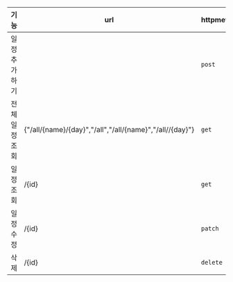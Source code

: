 | 기능         | url                                        | httpmethod | request                                                     | response                                                                                        | HttpStatus |
|--------------|--------------------------------------------|------------|-------------------------------------------------------------|-------------------------------------------------------------------------------------------------|------------|
| 일정추가하기 |                                  | ```post```       | { "name":"String",  "password":"String",  "text":"String" } | { "name":"String",  "text":"String", "CreationDate":"String", "ModificationDate":"String" }     | ```201```        |
| 전체일정조회 |   {"/all/{name}/{day}","/all","/all/{name}","/all//{day}"} | ```get```        | 없음                                                        | {"name":"String",  "text":"String", "CreationDate":"String", "ModificationDate":"String"} ..... | ```200```        |
| 일정조회     | /{id}                                      | ```get```        | 없음                                                        | {"name":"String",  "text":"String", "CreationDate":"String", "ModificationDate":"String"}       | ```200```        |
| 일정수정     | /{id}                                      | ```patch```       | { "name":String "password":"String" "text":"String" }       | {"name":"String",  "text":"String", "CreationDate":"String", "ModificationDate":"String"}       | ```200```        |
| 삭제         | /{id}                                      | ```delete```     |  {"password":"String"}                                                        | 없음                                                                                            | ```204```        |

